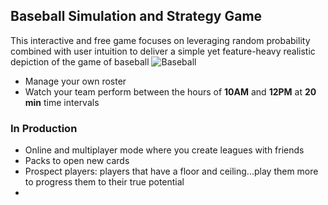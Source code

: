 ## Baseball Simulation and Strategy Game

This interactive and free game focuses on leveraging random probability combined with user intuition to deliver a simple
yet feature-heavy realistic depiction of the game of baseball
![Baseball](https://upload.wikimedia.org/wikipedia/commons/c/c0/Baseball_%28crop%29_transparent.png)

- Manage your own roster
- Watch your team perform between the hours of **10AM** and **12PM** at **20 min** time intervals


### In Production
- Online and multiplayer mode where you create leagues with friends
- Packs to open new cards
- Prospect players: players that have a floor and ceiling...play them more to progress them to their true potential
- 
